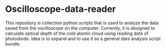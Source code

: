# Oscilloscope-data-reader
This repository is collection python scripts that is used to analyze the data saved from the oscilloscope on the computer. Currently, it is designed to calculate optical depth of the cold atomic cloud using reading data of photodiode. Idea is to expand and to use it as a general data analysis script bundle. 
